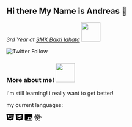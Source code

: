 ## Hi there My Name is Andreas 👋

*3rd Year at [SMK Bakti Idhata](http://smkbaktiidhata.com/)* <img src="https://media.giphy.com/media/fQSbz9dcRONsQOvPqS/source.gif" width="50" height="50">

![Twitter Follow](https://img.shields.io/twitter/follow/sleepyandreas?label=Follow%20Me%21&style=social)

### More about me! <img src="https://media.giphy.com/media/Y1IFN5kK9E7fO/source.gif" width="50" height="50">

I'm still learning! i really want to get better!

my current languages:

<a href="#"><img src="html5-brands.svg" height="20" width="20"></a> <img src="css3-alt-brands.svg" height="20" width="20"> <img src="js-square-brands.svg" height="20" width="20"> <img src="react-brands.svg" height="20" width="20">
